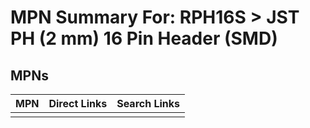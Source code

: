 



# MPN Summary For: RPH16S > JST PH (2 mm) 16 Pin Header (SMD)

## MPNs
  

|MPN|Direct Links|Search Links|
| :--- | :--- | :--- |
||||
